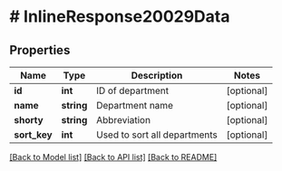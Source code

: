 # # InlineResponse20029Data

## Properties

Name | Type | Description | Notes
------------ | ------------- | ------------- | -------------
**id** | **int** | ID of department | [optional]
**name** | **string** | Department name | [optional]
**shorty** | **string** | Abbreviation | [optional]
**sort_key** | **int** | Used to sort all departments | [optional]

[[Back to Model list]](../../README.md#models) [[Back to API list]](../../README.md#endpoints) [[Back to README]](../../README.md)
